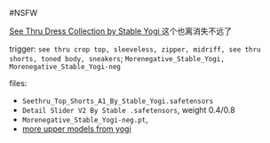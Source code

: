 #NSFW 

[See Thru Dress Collection by Stable Yogi ](https://civitai.com/models/181526/see-thru-dress-collection-by-stable-yogi) 这个也离消失不远了

trigger: `see thru crop top, sleeveless, zipper, midriff, see thru shorts, toned body, sneakers`; `Morenegative_Stable_Yogi, Morenegative_Stable_Yogi-neg`

files:
- `Seethru_Top_Shorts_A1_By_Stable_Yogi.safetensors`
- `Detail Slider V2 By Stable .safetensors`, weight 0.4/0.8
- `Morenegative_Stable_Yogi-neg.pt`, 
- [more upper models from yogi](../Checkpoints/by%20yogi.md)